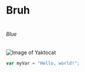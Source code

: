 # Bruh
# <h6> Blue
![Image of Yaktocat](https://octodex.github.com/images/yaktocat.png)
``` javascript
var myVar = "Hello, world!";
```
